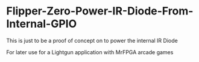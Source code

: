 # Flipper-Zero-Power-IR-Diode-From-Internal-GPIO
This is just to be a proof of concept on to power the internal IR Diode

For later use for a Lightgun application with MrFPGA arcade games
